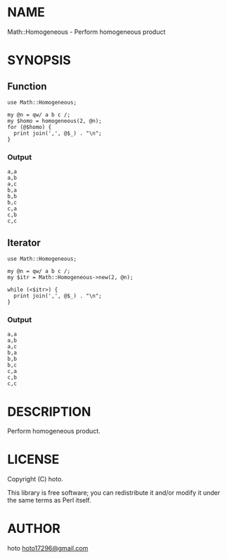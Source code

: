# NAME

Math::Homogeneous - Perform homogeneous product

# SYNOPSIS

## Function
  

    use Math::Homogeneous;

    my @n = qw/ a b c /;
    my $homo = homogeneous(2, @n);
    for (@$homo) {
      print join(',', @$_) . "\n";
    }

### Output
    

    a,a
    a,b
    a,c
    b,a
    b,b
    b,c
    c,a
    c,b
    c,c

## Iterator

    use Math::Homogeneous;

    my @n = qw/ a b c /;
    my $itr = Math::Homogeneous->new(2, @n);
    
    while (<$itr>) {
      print join(',', @$_) . "\n";
    }

### Output

    a,a
    a,b
    a,c
    b,a
    b,b
    b,c
    c,a
    c,b
    c,c

# DESCRIPTION

Perform homogeneous product.

# LICENSE

Copyright (C) hoto.

This library is free software; you can redistribute it and/or modify
it under the same terms as Perl itself.

# AUTHOR

hoto <hoto17296@gmail.com>
